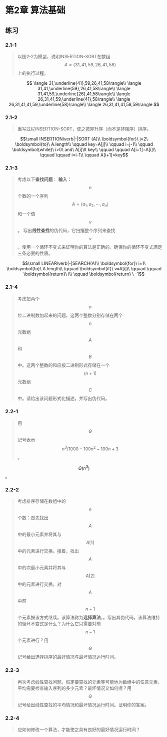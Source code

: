 # 第2章 算法基础

## 练习

### **2.1-1**

> 以图2-2为模型，说明INSERTION-SORT在数组$$A=\langle 31,41,59,26,41,58\rangle$$上的执行过程。

$$
\langle 31,\underline{41},59,26,41,58\rangle\\
\langle 31,41,\underline{59},26,41,58\rangle\\
\langle 31,41,59,\underline{26},41,58\rangle\\
\langle 26,31,41,59,\underline{41},58\rangle\\
\langle 26,31,41,41,59,\underline{58}\rangle\\
\langle 26,31,41,41,58,59\rangle
$$

### **2.1-2**

> 重写过程INSERTION-SORT，使之按非升序（而不是非降序）排序。

$$\small INSERTION\verb|-|SORT (A)\\ \boldsymbol{for}\ j=2\ \boldsymbol{to}\ A.length\\ \qquad key=A[j]\\ \qquad i=j-1\\ \qquad \boldsymbol{while}\ i>0\ and\ A[i]\lt key\\ \qquad \qquad A[i+1]=A[i]\\ \qquad \qquad i=i-1\\ \qquad A[i+1]=key$$

### **2.1-3**

> 考虑以下**查找问题**： **输入：**$$n$$个数的一个序列$$A=\langle a_1,a_2,\cdots,a_n\rangle$$和一个值$$v$$。 写出**线性查找**的伪代码，它扫描整个序列来查找$$v$$。使用一个循环不变式来证明你的算法是正确的。确保你的循环不变式满足三条必要的性质。

$$\small LINEAR\verb|-|SEARCH(A)\\ \boldsymbol{for}\ i=1\ \boldsymbol{to}\ A.length\\ \qquad \boldsymbol{if}\ v=A[i]\\ \qquad \qquad \boldsymbol{return}\ i\\ \qquad \boldsymbol{return} \ -1$$ 

### **2.1-4**

> 考虑把两个$$n$$位二进制数加起来的问题，这两个整数分别存储在两个$$n$$元数组$$A$$和$$B$$中。这两个整数的和应按二进制形式存储在一个$$(n+1)$$元数组$$C$$中。请给出该问题形式化描述，并写出伪代码。

### **2.2-1**

> 用$$\Theta$$记号表示$$n^3/1000-100n^2-100n+3$$。

$$\Theta(n^3)$$。

### **2.2-2**

> 考虑排序存储在数组中的$$n$$个数：首先找出$$A$$中的最小元素并将其与$$A[1]$$中的元素进行交换。接着，找出$$A$$中的次最小元素并将其与$$A[2]$$中的元素进行交换。对$$A$$中前$$n-1$$个元素按该方式继续。该算法称为**选择算法**，。写出其伪代码。该算法维持的循环不变式是什么？为什么它只需要对前$$n-1$$个元素进行？用$$\Theta$$记号给出选择排序的最好情况与最坏情况运行时间。

### **2.2-3**

> 再次考虑线性查找问题。假定要查找的元素等可能地为数组中的任意元素，平均需要检查输入序列的多少元素？最坏情况又如何呢？用$$\Theta$$记号给出线性查找的平均情况和最坏情况运行时间。证明你的答案。

### **2.2-4**

> 应如何修改一个算法，才能使之具有良好的最好情况运行时间？

